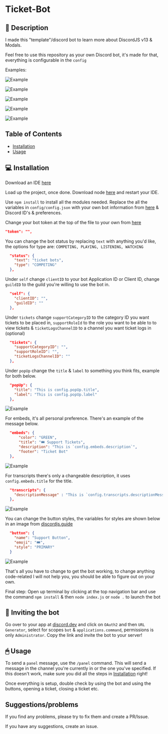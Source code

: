 # Ticket-Bot

## 📜 Description

I made this "template"/discord bot to learn more about DiscordJS v13 & Modals.

Feel free to use this repository as your own Discord bot, it's made for that, everything is configurable in the `config`

Examples: 

![Example](https://imgur.com/nzKz0qI.png)

![Example](https://imgur.com/COe6oGb.png)

![Example](https://imgur.com/UpWz2KJ.png)

![Example](https://imgur.com/ILeaP0q.png)

![Example](https://imgur.com/4U5xxXC.png)


## Table of Contents

- [Installation](#installation)
- [Usage](#usage)

## 💻 Installation

Download an IDE [here](https://code.visualstudio.com/)

Load up the project, once done. Download node [here](https://nodejs.org/en/) and restart your IDE.

Use `npm install` to install all the modules needed. Replace the all the variables in `config/config.json` with your own bot information from [here](https://discord.dev) & Discord ID's & preferences.

Change your bot token at the top of the file to your own from [here](https://discord.dev)
```json
"token": "",
```

You can change the bot status by replacing `text` with anything you'd like, the options for type are: `COMPETING, PLAYING, LISTENING, WATCHING` 

```json
  "status": {
    "text": "ticket bots",
    "type": "COMPETING" 
  },
```
Under `self` change `clientID` to your bot Application ID or Client ID, change `guildID` to the guild you're willing to use the bot in.

```json
  "self": {
    "clientID": "",
    "guildID": ""
  },
```

Under `tickets` change `supportCategoryID` to the category ID you want tickets to be placed in, `supportRoleId` to the role you want to be able to to view tickets & `ticketLogsChannelID` to a channel you want ticket logs in (optional)

```json
  "tickets": {
    "supportCategoryID": "",
    "supportRoleID": "",
    "ticketLogsChannelID": ""
  },
```

Under `popUp` change the `title` & `label` to something you think fits, example for both below.

```json
  "popUp": {
    "title": "This is config.popUp.title",
    "label": "This is config.popUp.label"
  },
```
![Example](https://imgur.com/COe6oGb.png)

For embeds, it's all personal preference. There's an example of the message below.

```json
  "embeds": {
      "color": "GREEN",
      "title": "🎟 Support Tickets",
      "description": "This is `config.embeds.description`",
      "footer": "Ticket Bot"
  },
```
![Example](https://imgur.com/u1KTYUd.png)

For transcripts there's only a changeable description, it uses `config.embeds.title` for the title.

```json
  "transcripts": {
    "descriptionMessage" : "This is `config.transcripts.descriptionMessage`"
  },
```
![Example](https://imgur.com/4U5xxXC.png)

You can change the button styles, the variables for styles are shown below in an image from [discordjs.guide](https://discordjs.guide/interactions/buttons.html#button-styles)

```json
  "button": {
    "name": "Support Button",
    "emoji": "🎟",
    "style": "PRIMARY"
  }
```

![Example](https://imgur.com/nQt8oFJ.png)

That's all you have to change to get the bot working, to change anything code-related I will not help you, you should be able to figure out on your own.

Final step: 
Open up terminal by clicking at the top navigation bar and use the command `npm install` & then `node index.js` or `node .` to launch the bot


## 🚪 Inviting the bot

Go over to your app at [discord.dev](https://discord.dev) and click on `OAuth2` and then `URL Generator`, select for scopes `bot` & `applications.command`, permissions is only `Administrator`. Copy the link and invite the bot to your server!

## 🖱 Usage

To send a `panel` message, use the `/panel` command. This will send a message in the channel you're currently in or the one you've specified. If this doesn't work, make sure you did all the steps in [Installation](#installation) right!

Once everything is setup, double check by using the bot and using the buttons, opening a ticket, closing a ticket etc.

## Suggestions/problems

If you find any problems, please try to fix them and create a PR/Issue.

If you have any suggestions, create an issue.
